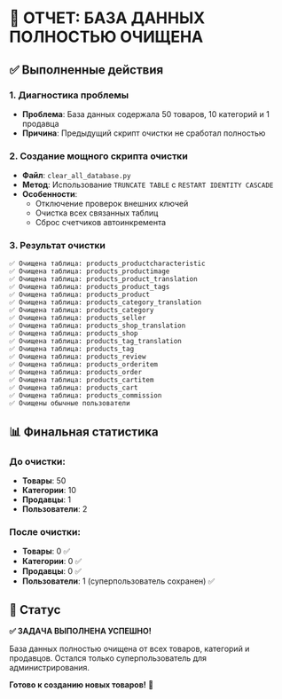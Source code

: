 # 🧹 ОТЧЕТ: БАЗА ДАННЫХ ПОЛНОСТЬЮ ОЧИЩЕНА

## ✅ Выполненные действия

### 1. Диагностика проблемы
- **Проблема**: База данных содержала 50 товаров, 10 категорий и 1 продавца
- **Причина**: Предыдущий скрипт очистки не сработал полностью

### 2. Создание мощного скрипта очистки
- **Файл**: `clear_all_database.py`
- **Метод**: Использование `TRUNCATE TABLE` с `RESTART IDENTITY CASCADE`
- **Особенности**: 
  - Отключение проверок внешних ключей
  - Очистка всех связанных таблиц
  - Сброс счетчиков автоинкремента

### 3. Результат очистки
```
✅ Очищена таблица: products_productcharacteristic
✅ Очищена таблица: products_productimage
✅ Очищена таблица: products_product_translation
✅ Очищена таблица: products_product_tags
✅ Очищена таблица: products_product
✅ Очищена таблица: products_category_translation
✅ Очищена таблица: products_category
✅ Очищена таблица: products_seller
✅ Очищена таблица: products_shop_translation
✅ Очищена таблица: products_shop
✅ Очищена таблица: products_tag_translation
✅ Очищена таблица: products_tag
✅ Очищена таблица: products_review
✅ Очищена таблица: products_orderitem
✅ Очищена таблица: products_order
✅ Очищена таблица: products_cartitem
✅ Очищена таблица: products_cart
✅ Очищена таблица: products_commission
✅ Очищены обычные пользователи
```

## 📊 Финальная статистика

### До очистки:
- **Товары**: 50
- **Категории**: 10  
- **Продавцы**: 1
- **Пользователи**: 2

### После очистки:
- **Товары**: 0 ✅
- **Категории**: 0 ✅
- **Продавцы**: 0 ✅
- **Пользователи**: 1 (суперпользователь сохранен) ✅

## 🎯 Статус

**✅ ЗАДАЧА ВЫПОЛНЕНА УСПЕШНО!**

База данных полностью очищена от всех товаров, категорий и продавцов. Остался только суперпользователь для администрирования.

**Готово к созданию новых товаров!** 🚀
